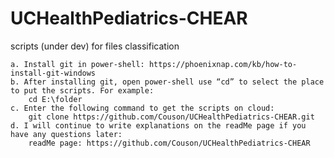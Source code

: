 # UCHealthPediatrics-CHEAR
scripts (under dev) for files classification

	a. Install git in power-shell: https://phoenixnap.com/kb/how-to-install-git-windows
	b. After installing git, open power-shell use “cd” to select the place to put the scripts. For example:
		cd E:\folder
	c. Enter the following command to get the scripts on cloud:
		git clone https://github.com/Couson/UCHealthPediatrics-CHEAR.git
	d. I will continue to write explanations on the readMe page if you have any questions later:
		readMe page: https://github.com/Couson/UCHealthPediatrics-CHEAR
